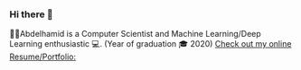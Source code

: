 ### Hi there 👋
👨‍🎓Abdelhamid is a Computer Scientist and Machine Learning/Deep Learning enthusiastic 💻.
(Year of graduation 🎓 2020)
[Check out my online Resume/Portfolio:](https://alaouiib-abdelhamid-alaoui-portfolio.glitch.me/)



